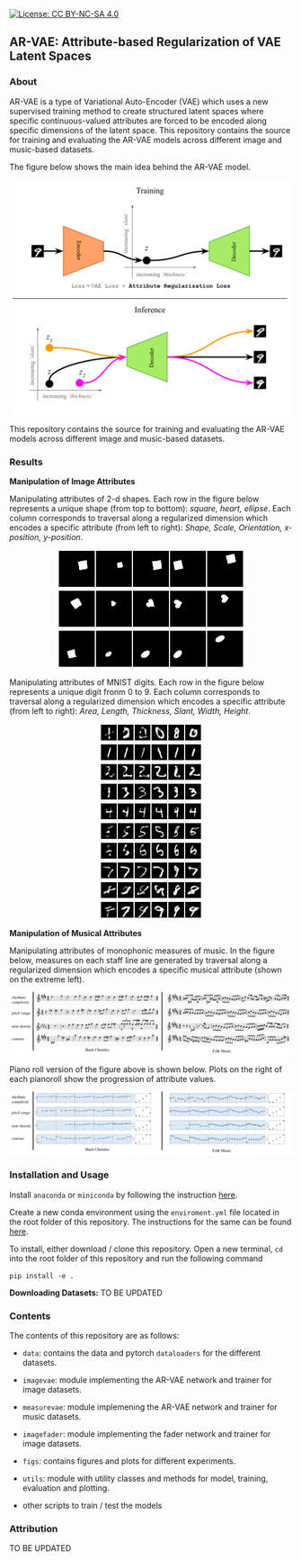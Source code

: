 [![License: CC BY-NC-SA 4.0](https://img.shields.io/badge/License-CC%20BY--NC--SA%204.0-ff69b4.svg)](http://creativecommons.org/licenses/by-nc-sa/4.0/)

## AR-VAE: Attribute-based Regularization of VAE Latent Spaces

### About 
AR-VAE is a type of Variational Auto-Encoder (VAE) which uses a new supervised training method to create structured latent spaces where specific continuous-valued attributes are forced to be encoded along specific dimensions of the latent space. This repository contains the source for training and evaluating the AR-VAE models across different image and music-based datasets.

The figure below shows the main idea behind the AR-VAE model.
<p align="center">
    <img src=figs/motivation_arvae.svg width=500px><br>
</p>

This repository contains the source for training and evaluating the AR-VAE models across different image and music-based datasets. 


### Results

**Manipulation of Image Attributes**

Manipulating attributes of 2-d shapes. Each row in the figure below represents a unique shape (from top to bottom): <i>square, heart, ellipse</i>. Each column corresponds to traversal along a regularized dimension which encodes a specific attribute (from left to right): *Shape, Scale, Orientation, x-position, y-position*.
<p align="center">
    <img src=figs/gif_interpolations_dsprites_0.gif><br>
    <img src=figs/gif_interpolations_dsprites_1.gif><br>
    <img src=figs/gif_interpolations_dsprites_4.gif><br>
   
</p>


Manipulating attributes of MNIST digits. Each row in the figure below represents a unique digit fronm 0 to 9. Each column corresponds to traversal along a regularized dimension which encodes a specific attribute (from left to right): *Area, Length, Thickness, Slant, Width, Height*.
<p align="center">
    <img src=figs/gif_interpolations_mnist_28.gif><br>
    <img src=figs/gif_interpolations_mnist_5.gif><br>
    <img src=figs/gif_interpolations_mnist_1.gif><br>
    <img src=figs/gif_interpolations_mnist_30.gif><br>
    <img src=figs/gif_interpolations_mnist_19.gif><br>
    <img src=figs/gif_interpolations_mnist_23.gif><br>
    <img src=figs/gif_interpolations_mnist_21.gif><br>
    <img src=figs/gif_interpolations_mnist_17.gif><br>
    <img src=figs/gif_interpolations_mnist_61.gif><br>
    <img src=figs/gif_interpolations_mnist_9.gif><br>
</p>

**Manipulation of Musical Attributes**

Manipulating attributes of monophonic measures of music. In the figure below, measures on each staff line are generated by traversal along a regularized dimension which encodes a specific musical attribute (shown on the extreme left).
<p align="center">
    <img src=figs/interp_score_15_11.svg><br>
</p>

Piano roll version of the figure above is shown below. Plots on the right of each pianoroll show the progression of attribute values.
<p align="center">
    <img src=figs/interp_pianoroll_15_11.svg><br>
</p>    


### Installation and Usage
Install `anaconda` or `miniconda` by following the instruction [here](https://docs.conda.io/projects/conda/en/latest/user-guide/install/).

Create a new conda environment using the `enviroment.yml` file located in the root folder of this repository. The instructions for the same can be found [here](https://docs.conda.io/projects/conda/en/latest/user-guide/tasks/manage-environments.html#creating-an-environment-from-an-environment-yml-file).

To install, either download / clone this repository. Open a new terminal, `cd` into the root folder of this repository and run the following command

    pip install -e .

**Downloading Datasets:** TO BE UPDATED

### Contents
The contents of this repository are as follows: 
* `data`: contains the data and pytorch `dataloaders` for the different datasets.
* `imagevae`: module implementing the AR-VAE network and trainer for image datasets.
* `measurevae`: module implemening the AR-VAE network and trainer for music datasets. 
* `imagefader`: module implementing the fader network and trainer for image datasets.
* `figs`: contains figures and plots for different experiments.
* `utils`: module with utility classes and methods for model, training, evaluation and plotting.

* other scripts to train / test the models

### Attribution

TO BE UPDATED
